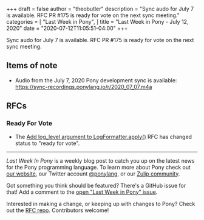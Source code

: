 +++
draft = false
author = "theobutler"
description = "Sync audo for July 7 is available. RFC PR #175 is ready for vote on the next sync meeting."
categories = [
    "Last Week in Pony",
]
title = "Last Week in Pony - July 12, 2020"
date = "2020-07-12T11:05:51-04:00"
+++

Sync audo for July 7 is available. RFC PR #175 is ready for vote on the next sync meeting.

<!--more-->


## Items of note

- Audio from the July 7, 2020 Pony development sync is available: https://sync-recordings.ponylang.io/r/2020_07_07.m4a

## RFCs

### Ready For Vote

- The [Add log_level argument to LogFormatter.apply()](https://github.com/ponylang/rfcs/pull/175) RFC has changed status to "ready for vote".

___

_Last Week In Pony_ is a weekly blog post to catch you up on the latest news for the Pony programming language. To learn more about Pony check out [our website](https://ponylang.io), our Twitter account [@ponylang](https://twitter.com/ponylang), or our [Zulip community](https://ponylang.zulipchat.com).

Got something you think should be featured? There's a GitHub issue for that! Add a comment to the [open "Last Week in Pony" issue](https://github.com/ponylang/ponylang.github.io/issues?q=is%3Aissue+is%3Aopen+label%3Alast-week-in-pony).

Interested in making a change, or keeping up with changes to Pony? Check out the [RFC repo](https://github.com/ponylang/rfcs). Contributors welcome!
